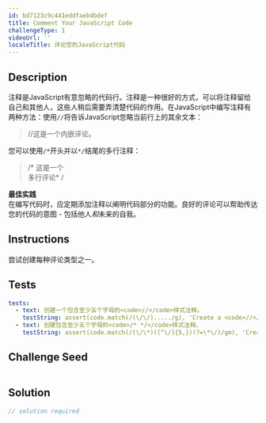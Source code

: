 ```yaml
---
id: bd7123c9c441eddfaeb4bdef
title: Comment Your JavaScript Code
challengeType: 1
videoUrl: ''
localeTitle: 评论您的JavaScript代码
---
```


## Description
<section id="description">注释是JavaScript有意忽略的代码行。注释是一种很好的方式，可以将注释留给自己和其他人，这些人稍后需要弄清楚代码的作用。在JavaScript中编写注释有两种方法：使用<code>//</code>将告诉JavaScript忽略当前行上的其余文本： <blockquote> //这是一个内嵌评论。 </blockquote>您可以使用<code>/*</code>开头并以<code>*/</code>结尾的多行注释： <blockquote> /* 这是一个<br>多行评论* / </blockquote> <strong>最佳实践</strong> <br>在编写代码时，应定期添加注释以阐明代码部分的功能。良好的评论可以帮助传达您的代码的意图 - 包括他人<em>和</em>未来的自我。 </section>

## Instructions
<section id="instructions">尝试创建每种评论类型之一。 </section>

## Tests
<section id='tests'>

```yml
tests:
  - text: 创建一个包含至少五个字母的<code>//</code>样式注释。
    testString: assert(code.match(/(\/\/)...../g), 'Create a <code>//</code> style comment that contains at least five letters.');
  - text: 创建包含至少五个字母的<code>/* */</code>样式注释。
    testString: assert(code.match(/(\/\*)([^\/]{5,})(?=\*\/)/gm), 'Create a <code>/* */</code> style comment that contains at least five letters.');

```

</section>

## Challenge Seed
<section id='challengeSeed'>

<div id='js-seed'>

```js

```

</div>



</section>

## Solution
<section id='solution'>

```js
// solution required
```
</section>
